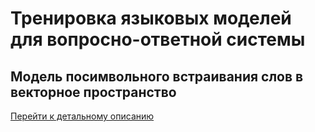 # Тренировка языковых моделей для вопросно-ответной системы

## Модель посимвольного встраивания слов в векторное пространство

[Перейти к детальному описанию](README.wordchar2vector.md)

